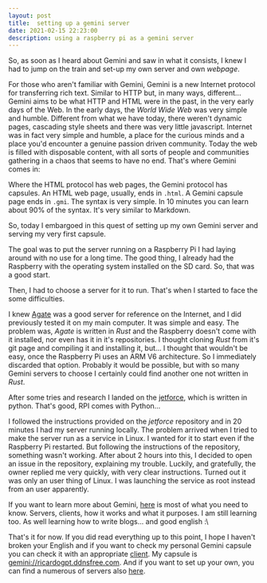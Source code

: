 ```yaml
---
layout: post
title:  setting up a gemini server
date: 2021-02-15 22:23:00
description: using a raspberry pi as a gemini server
---
```


So, as soon as I heard about Gemini and saw in what it consists, I knew I had to jump on the train and set-up my own server and own *webpage*.

For those who aren't familiar with Gemini, Gemini is a new Internet protocol for transferring rich text. Similar to HTTP but, in many ways, different... Gemini aims to be what HTTP and HTML were in the past, in the very early days of the Web. In the early days, the *World Wide Web* was very simple and humble. Different from what we have today, there weren't dynamic pages, cascading style sheets and there was very little javascript. Internet was in fact very simple and humble, a place for the curious minds and a place you'd encounter a genuine passion driven community.
Today the web is filled with disposable content, with all sorts of people and communities gathering in a chaos that seems to have no end. That's where Gemini comes in:

Where the HTML protocol has web pages, the Gemini protocol has capsules.
An HTML web page, usually, ends in `.html`. A Gemini capsule page ends in `.gmi`.
The syntax is very simple. In 10 minutes you can learn about 90% of the syntax. It's very similar to Markdown.

So, today I embargoed in this quest of setting up my own Gemini server and serving my very first capsule.

The goal was to put the server running on a Raspberry Pi I had laying around with no use for a long time.
The good thing, I already had the Raspberry with the operating system installed on the SD card. So, that was a good start.

Then, I had to choose a server for it to run. That's when I started to face the some difficulties.

I knew [Agate](https://github.com/mbrubeck/agate) was a good server for reference on the Internet, and I did previously tested it on my main computer. It was simple and easy. The problem was, *Agate* is written in *Rust* and the Raspberry doesn't come with it installed, nor even has it in it's repositories. I thought cloning *Rust* from it's git page and compiling it and installing it, but... I thought that wouldn't be easy, once the Raspberry Pi uses an ARM V6 architecture. So I immediately discarded that option. Probably it would be possible, but with so many Gemini servers to choose I certainly could find another one not written in *Rust*.

After some tries and research I landed on the [jetforce](https://github.com/michael-lazar/jetforce), which is written in python. That's good, RPI comes with Python...

I followed the instructions provided on the *jetforce* repository and in 20 minutes I had my server running locally.
The problem arrived when I tried to make the server run as a service in Linux. I wanted for it to start even if the Raspberry Pi restarted.
But following the instructions of the repository, something wasn't working.
After about 2 hours into this, I decided to open an issue in the repository, explaining my trouble. Luckily, and gratefully, the owner replied me very quickly, with very clear instructions. Turned out it was only an user thing of Linux. I was launching the service as root instead from an user apparently.

If you want to learn more about Gemini, [here](https://gemini.circumlunar.space/) is most of what you need to know. Servers, clients, how it works and what it purposes. I am still learning too. As well learning how to write blogs... and good english :\

That's it for now. If you did read everything up to this point, I hope I haven't broken your English and if you want to check my personal Gemini capsule you can check it with an appropriate [client](https://github.com/kr1sp1n/awesome-gemini#clients). My capsule is [gemini://ricardogpt.ddnsfree.com](gemini://ricardogpt.ddnsfree.com). And if you want to set up your own, you can find a numerous of servers also [here](https://github.com/kr1sp1n/awesome-gemini#servers).